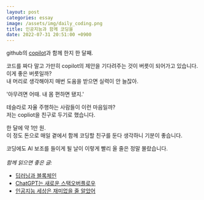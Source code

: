 ```yaml
---
layout: post
categories: essay
image: /assets/img/daily_coding.png
title: 인공지능과 함께 코딩을
date: 2022-07-31 20:51:00 +0900
---
```


github의 [copilot](https://github.com/features/copilot)과 함께 한지 한 달째.

코드를 짜다 말고 가만히 copilot의 제안을 기다려주는 것이 버릇이 되어가고 있습니다.  
이게 좋은 버릇일까?  
내 머리로 생각해야지 매번 도움을 받으면 실력이 안 늘잖아.

'아무려면 어때. 내 몸 편하면 됐지.'

테슬라로 자율 주행하는 사람들이 이런 마음일까?  
저는 copliot을 친구로 두기로 했습니다.

한 달에 약 1만 원.  
이 정도 돈으로 매일 곁에서 함께 코딩할 친구를 둔다 생각하니 기분이 좋습니다.

코딩에도 AI 보조를 들이게 될 날이 이렇게 빨리 올 줄은 정말 몰랐습니다.
<br>
<br>
*함께 읽으면 좋은 글:*
* [딥러닝과 블록체인](/essay/2022/09/05/deep-learning-and-blockchain.html)
* [ChatGPT는 새로운 스택오버플로우](/essay/2023/01/21/chatgpt-is-new-stackoverflow.html)
* [인공지능 세상은 재미없을 줄 알았어](/essay/2022/12/16/ai-world-is-fun.html)